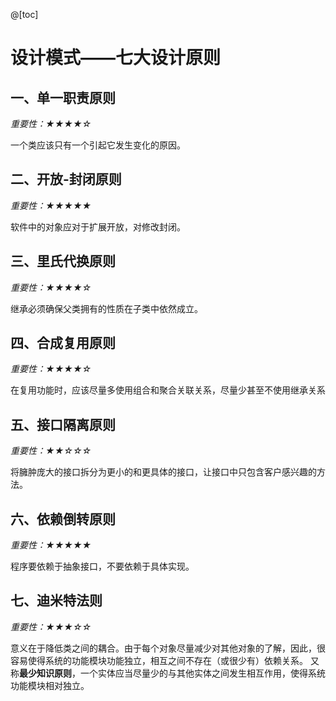@[toc]
# 设计模式——七大设计原则
## 一、单一职责原则
*重要性：★★★★☆*

一个类应该只有一个引起它发生变化的原因。

## 二、开放-封闭原则
*重要性：★★★★★*

软件中的对象应对于扩展开放，对修改封闭。

## 三、里氏代换原则
*重要性：★★★★☆*

继承必须确保父类拥有的性质在子类中依然成立。

## 四、合成复用原则
*重要性：★★★★☆*

在复用功能时，应该尽量多使用组合和聚合关联关系，尽量少甚至不使用继承关系

## 五、接口隔离原则
*重要性：★★☆☆☆*

将臃肿庞大的接口拆分为更小的和更具体的接口，让接口中只包含客户感兴趣的方法。

## 六、依赖倒转原则
*重要性：★★★★★*

程序要依赖于抽象接口，不要依赖于具体实现。

## 七、迪米特法则
*重要性：★★★☆☆*

意义在于降低类之间的耦合。由于每个对象尽量减少对其他对象的了解，因此，很容易使得系统的功能模块功能独立，相互之间不存在（或很少有）依赖关系。
又称**最少知识原则**，一个实体应当尽量少的与其他实体之间发生相互作用，使得系统功能模块相对独立。
